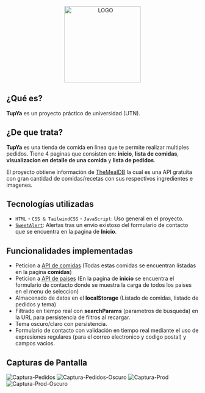 <div style="text-align: center;">
  <img src="https://facyndev.github.io/tupya/assets/images/LogoTUP.webp" alt="LOGO" width="200" height="200">
</div>

## ¿Qué es?

**TupYa** es un proyecto práctico de universidad (UTN). 

## ¿De que trata?

**TupYa** es una tienda de comida en linea que te permite realizar multiples pedidos.
Tiene 4 paginas que consisten en: **inicio**, **lista de comidas**, **visualizacion en detalle de una comida** y **lista de pedidos**.

El proyecto obtiene información de [TheMealDB](https://www.themealdb.com) la cual es una API gratuita con gran cantidad de comidas/recetas con sus respectivos ingredientes e imagenes.

## Tecnologías utilizadas

- `HTML` - `CSS & TailwindCSS` - `JavaScript`: Uso general en el proyecto.
- [`SweetAlert`](https://sweetalert2.github.io/): Alertas tras un envio existoso del formulario de contacto que se encuentra en la pagina de **Inicio**.

## Funcionalidades implementadas

- Peticion a [API de comidas](https://www.themealdb.com) (Todas estas comidas se encuentran listadas en la pagina **comidas**)
- Peticion a [API de paises](https://restcountries.com/) (En la pagina de **inicio** se encuentra el formulario de contacto donde se muestra la carga de todos los paises en el menu de seleccion)
- Almacenado de datos en el **localStorage** (Listado de comidas, listado de pedidos y tema)
- Filtrado en tiempo real con **searchParams** (parametros de busqueda) en la URL para persistencia de filtros al recargar.
- Tema oscuro/claro con persistencia.
- Formulario de contacto con validación en tiempo real mediante el uso de expresiones regulares (para el correo electronico y codigo postal) y campos vacios.

## Capturas de Pantalla

<img src="https://i.ibb.co/N6jf2TWy/Captura-Pedidos.png" alt="Captura-Pedidos" border="0">
<img src="https://i.ibb.co/xqgP3mH6/Captura-Pedidos-Oscuro.png" alt="Captura-Pedidos-Oscuro" border="0">
<img src="https://i.ibb.co/qF4WY8Kg/Captura-Prod.png" alt="Captura-Prod" border="0">
<img src="https://i.ibb.co/svj5Ng4X/Captura-Prod-Oscuro.png" alt="Captura-Prod-Oscuro" border="0">








